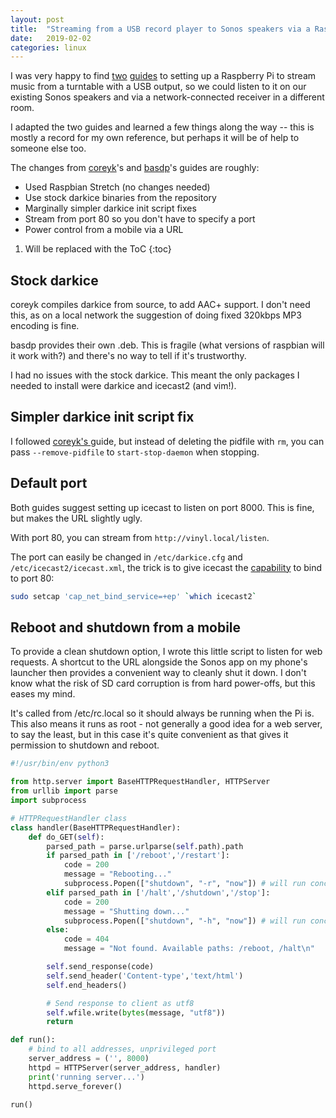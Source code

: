 ```yaml
---
layout: post
title:  "Streaming from a USB record player to Sonos speakers via a Raspberry Pi"
date:   2019-02-02
categories: linux
---
```


I was very happy to find [two][coreyk] [guides][basdp] to setting up a Raspberry Pi to stream music from a turntable with a USB output, so we could listen to it on our existing Sonos speakers and via a network-connected receiver in a different room.

I adapted the two guides and learned a few things along the way -- this is mostly a record for my own reference, but perhaps it will be of help to someone else too.

The changes from [coreyk][coreyk]'s and [basdp][basdp]'s guides are roughly:
 * Used Raspbian Stretch (no changes needed)
 * Use stock darkice binaries from the repository
 * Marginally simpler darkice init script fixes
 * Stream from port 80 so you don't have to specify a port
 * Power control from a mobile via a URL

1. Will be replaced with the ToC
{:toc}

Stock darkice
-------------
coreyk compiles darkice from source, to add AAC+ support. I don't need this, as on a local network the suggestion of doing fixed 320kbps MP3 encoding is fine.

basdp provides their own .deb. This is fragile (what versions of raspbian will it work with?) and there's no way to tell if it's trustworthy.

I had no issues with the stock darkice. This meant the only packages I needed to install were darkice and icecast2 (and vim!).

Simpler darkice init script fix
-------------------------------
I followed [coreyk's ][coreyk] guide, but instead of deleting the pidfile with `rm`, you can pass `--remove-pidfile` to `start-stop-daemon` when stopping.

Default port
------------
Both guides suggest setting up icecast to listen on port 8000. This is fine, but makes the URL slightly ugly.

With port 80, you can stream from `http://vinyl.local/listen`.

The port can easily be changed in `/etc/darkice.cfg` and `/etc/icecast2/icecast.xml`, the trick is to give icecast the [capability][caps] to bind to port 80:
```bash
sudo setcap 'cap_net_bind_service=+ep' `which icecast2`
```

Reboot and shutdown from a mobile
------------------------------
To provide a clean shutdown option, I wrote this little script to listen for web requests. A shortcut to the URL alongside the Sonos app on my phone's launcher then provides a convenient way to cleanly shut it down. I don't know what the risk of SD card corruption is from hard power-offs, but this eases my mind.

It's called from /etc/rc.local so it should always be running when the Pi is. This also means it runs as root - not generally a good idea for a web server, to say the least, but in this case it's quite convenient as that gives it permission to shutdown and reboot.

```python
#!/usr/bin/env python3

from http.server import BaseHTTPRequestHandler, HTTPServer
from urllib import parse
import subprocess

# HTTPRequestHandler class
class handler(BaseHTTPRequestHandler):
    def do_GET(self):
        parsed_path = parse.urlparse(self.path).path
        if parsed_path in ['/reboot','/restart']:
            code = 200
            message = "Rebooting..."
            subprocess.Popen(["shutdown", "-r", "now"]) # will run concurrently
        elif parsed_path in ['/halt','/shutdown','/stop']:
            code = 200
            message = "Shutting down..."
            subprocess.Popen(["shutdown", "-h", "now"]) # will run concurrently
        else:
            code = 404
            message = "Not found. Available paths: /reboot, /halt\n"

        self.send_response(code)
        self.send_header('Content-type','text/html')
        self.end_headers()

        # Send response to client as utf8
        self.wfile.write(bytes(message, "utf8"))
        return

def run():
    # bind to all addresses, unprivileged port
    server_address = ('', 8000)
    httpd = HTTPServer(server_address, handler)
    print('running server...')
    httpd.serve_forever()

run()
```


[caps]:http://man7.org/linux/man-pages/man7/capabilities.7.html
[coreyk]:https://github.com/coreyk/darkice-libaacplus-rpi-guide
[basdp]:https://github.com/basdp/USB-Turntables-to-Sonos-with-RPi
